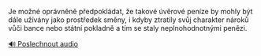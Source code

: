 
Je možné oprávněně předpokládat, že takové úvěrové peníze by mohly být dále užívány jako prostředek směny, i kdyby ztratily svůj charakter nároků vůči bance nebo státní pokladně a tím se staly neplnohodnotnými penězi.

[🔊 Poslechnout audio](/data/7-paragraphs/audio/chapter_79/para_001-Je-mon-oprvnn-pedpokldat-e-takov-vrov.mp3)
